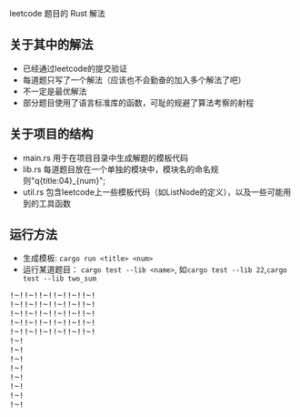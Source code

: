 
leetcode 题目的 Rust 解法

## 关于其中的解法
- 已经通过leetcode的提交验证
- 每道题只写了一个解法（应该也不会勤奋的加入多个解法了吧）
- 不一定是最优解法
- 部分题目使用了语言标准库的函数，可耻的规避了算法考察的射程

## 关于项目的结构
- main.rs 用于在项目目录中生成解题的模板代码
- lib.rs 每道题目放在一个单独的模块中，模块名的命名规则"q{title:04}_{num}";
- util.rs 包含leetcode上一些模板代码（如ListNode的定义），以及一些可能用到的工具函数

## 运行方法

- 生成模板: `cargo run <title> <num>`
- 运行某道题目： `cargo test --lib <name>`, 如`cargo test --lib 22`,`cargo test --lib two_sum`


<pre>
!~!!~!!~!!~!!~!!~!
!~!!~!!~!!~!!~!!~!
!~!!~!!~!!~!!~!!~!
!~!!~!!~!!~!!~!!~!
!~!!~!!~!!~!!~!!~!
!~!
!~!
!~!
!~!
!~!
!~!
!~!
!~!
</pre>